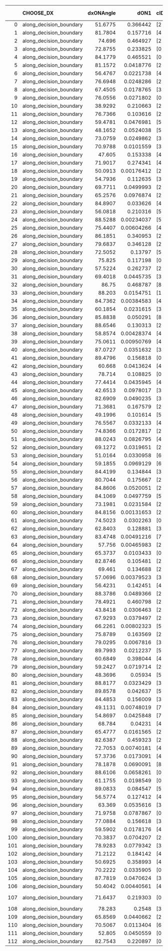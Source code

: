 |     | CHOOSE_DX               |   dxONAngle |       dON1 | cIDON1   |   dON_patch_1 |   nTON |        dON |   dxOFFAngle |       dOFF1 | cIDOFF1   |   dOFF_patch_1 |   nTOFF |        dOFF | SUCCESS   |   nExp |   dual_point_id |   subpoint_time_seconds |   total_execution_time |        logp |     dOFF/dON | Vote dOFF>dON   |
|----:|:------------------------|------------:|-----------:|:---------|--------------:|-------:|-----------:|-------------:|------------:|:----------|---------------:|--------:|------------:|:----------|-------:|----------------:|------------------------:|-----------------------:|------------:|-------------:|:----------------|
|   0 | along_decision_boundary |     51.6775 | 0.366442   | [2 7]    |    0.366442   |      1 | 0.366442   |      48.0304 | 0.126007    | [2 7]     |    0.126007    |       1 | 0.126007    | False     |      1 |               1 |                1.08869  |                1.37217 |  0          |  0.343865    | False           |
|   1 | along_decision_boundary |     81.7804 | 0.157716   | [4 8]    |    0.157716   |      1 | 0.157716   |      73.8232 | 0.0522842   | [4 8]     |    0.0522842   |       1 | 0.0522842   | False     |      2 |               2 |                1.04477  |                2.42498 | -0.5        |  0.331508    | False           |
|   2 | along_decision_boundary |     74.696  | 0.464927   | [2 4]    |    0.464927   |      1 | 0.464927   |      66.4405 | 0.0598537   | [2 4]     |    0.0598537   |       1 | 0.0598537   | False     |      3 |               3 |                2.56125  |                4.99123 | -1          |  0.128738    | False           |
|   3 | along_decision_boundary |     72.8755 | 0.233825   | [0 1]    |    0.233825   |      1 | 0.233825   |      85.0171 | 1.10816     | [0 1]     |    1.10816     |       1 | 1.10816     | True      |      4 |               6 |                5.32002  |               10.401   | -1.5        |  4.73927     | True            |
|   4 | along_decision_boundary |     84.1779 | 0.465521   | [0 8]    |    0.465521   |      1 | 0.465521   |      61.0665 | 0.000131524 | [1 8]     |    0.000131524 |       1 | 0.000131524 | False     |      5 |               7 |                2.19488  |               12.6     | -0.5        |  0.00028253  | False           |
|   5 | along_decision_boundary |     81.1572 | 0.0418776  | [2 7]    |    0.0418776  |      1 | 0.0418776  |      82.5104 | 0.0788831   | [2 7]     |    0.0788831   |       1 | 0.0788831   | True      |      6 |               8 |                1.43511  |               14.04    | -0.9        |  1.88366     | True            |
|   6 | along_decision_boundary |     56.4767 | 0.0221738  | [4 8]    |    0.0221738  |      1 | 0.0221738  |      57.729  | 0.13893     | [4 8]     |    0.13893     |       1 | 0.13893     | True      |      7 |              10 |                2.14193  |               16.2219  | -0.333333   |  6.26553     | True            |
|   7 | along_decision_boundary |     76.6948 | 0.0248286  | [2 3]    |    0.0248286  |      1 | 0.0248286  |      71.2212 | 0.036535    | [2 3]     |    0.036535    |       1 | 0.036535    | True      |      8 |              11 |                0.990993 |               17.2174  | -0.0714286  |  1.47149     | True            |
|   8 | along_decision_boundary |     67.4505 | 0.0178765  | [3 6]    |    0.0178765  |      1 | 0.0178765  |      81.8018 | 0.00173383  | [3 6]     |    0.00173383  |       1 | 0.00173383  | False     |      9 |              12 |                0.901565 |               18.1279  | -0          |  0.0969895   | False           |
|   9 | along_decision_boundary |     76.0556 | 0.0271802  | [0 7]    |    0.0271802  |      1 | 0.0271802  |      88.0706 | 0.09337     | [1 7]     |    0.09337     |       1 | 0.09337     | True      |     10 |              14 |                1.58636  |               19.7547  | -0.0555556  |  3.43522     | True            |
|  10 | along_decision_boundary |     38.9292 | 0.210663   | [2 4]    |    0.210663   |      1 | 0.210663   |      44.905  | 0.0507733   | [2 4]     |    0.0507733   |       1 | 0.0507733   | False     |     11 |              15 |                2.05531  |               21.8151  | -0          |  0.241017    | False           |
|  11 | along_decision_boundary |     76.7366 | 0.103616   | [2 8]    |    0.103616   |      1 | 0.103616   |      79.3691 | 0.0517961   | [2 8]     |    0.0517961   |       1 | 0.0517961   | False     |     12 |              17 |                1.78711  |               23.6339  | -0.0454545  |  0.499885    | False           |
|  12 | along_decision_boundary |     59.4781 | 0.0476981  | [5 7]    |    0.0476981  |      1 | 0.0476981  |      71.7317 | 0.0868528   | [5 7]     |    0.0868528   |       1 | 0.0868528   | True      |     13 |              21 |                1.35126  |               25.0962  | -0.166667   |  1.82089     | True            |
|  13 | along_decision_boundary |     48.1652 | 0.0524038  | [5 7]    |    0.0524038  |      1 | 0.0524038  |      58.4852 | 0.162649    | [5 7]     |    0.162649    |       1 | 0.162649    | True      |     14 |              22 |                1.14329  |               26.2464  | -0.0384615  |  3.10377     | True            |
|  14 | along_decision_boundary |     73.0759 | 0.0249862  | [3 5]    |    0.0249862  |      1 | 0.0249862  |      82.7042 | 0.408874    | [3 5]     |    0.408874    |       1 | 0.408874    | True      |     15 |              23 |                2.94894  |               29.1993  | -0          | 16.364       | True            |
|  15 | along_decision_boundary |     70.9788 | 0.0101559  | [3 6]    |    0.0101559  |      1 | 0.0101559  |      76.8292 | 0.0972865   | [3 6]     |    0.0972865   |       1 | 0.0972865   | True      |     16 |              24 |                0.982428 |               30.1877  | -0.0333333  |  9.57927     | True            |
|  16 | along_decision_boundary |     47.605  | 0.153338   | [4 9]    |    0.153338   |      1 | 0.153338   |      45.533  | 0.144064    | [4 9]     |    0.144064    |       1 | 0.144064    | False     |     17 |              26 |                2.48379  |               32.7338  | -0.125      |  0.939518    | False           |
|  17 | along_decision_boundary |     71.9017 | 0.274341   | [4 8]    |    0.274341   |      1 | 0.274341   |      71.1809 | 0.669652    | [4 8]     |    0.669652    |       1 | 0.669652    | True      |     18 |              28 |                3.82175  |               37.7117  | -0.0294118  |  2.44095     | True            |
|  18 | along_decision_boundary |     50.0913 | 0.00176412 | [2 6]    |    0.00176412 |      1 | 0.00176412 |      57.8522 | 0.0384403   | [2 6]     |    0.0384403   |       1 | 0.0384403   | True      |     19 |              31 |                0.815841 |               38.6087  | -0.111111   | 21.7901      | True            |
|  19 | along_decision_boundary |     54.7936 | 0.112635   | [3 7]    |    0.112635   |      1 | 0.112635   |      88.3213 | 0.314064    | [3 7]     |    0.314064    |       1 | 0.314064    | True      |     20 |              36 |                1.83309  |               45.3383  | -0.236842   |  2.78832     | True            |
|  20 | along_decision_boundary |     69.7711 | 0.0499993  | [2 5]    |    0.0499993  |      1 | 0.0499993  |      69.1705 | 0.00276717  | [2 5]     |    0.00276717  |       1 | 0.00276717  | False     |     21 |              37 |                1.16359  |               46.5089  | -0.4        |  0.0553442   | False           |
|  21 | along_decision_boundary |     65.2576 | 0.0976874  | [2 8]    |    0.0976874  |      1 | 0.0976874  |      87.0726 | 0.0894326   | [2 8]     |    0.0894326   |       1 | 0.0894326   | False     |     22 |              38 |                1.71112  |               48.224   | -0.214286   |  0.915498    | False           |
|  22 | along_decision_boundary |     84.8907 | 0.033626   | [4 6]    |    0.033626   |      1 | 0.033626   |      79.9175 | 0.0665129   | [4 6]     |    0.0665129   |       1 | 0.0665129   | True      |     23 |              40 |                2.16403  |               52.8356  | -0.0909091  |  1.97802     | True            |
|  23 | along_decision_boundary |     56.0818 | 0.210316   | [5 7]    |    0.210316   |      1 | 0.210316   |      63.534  | 0.0729165   | [5 7]     |    0.0729165   |       1 | 0.0729165   | False     |     24 |              48 |                1.97366  |               62.9989  | -0.195652   |  0.346699    | False           |
|  24 | along_decision_boundary |     88.5288 | 0.00234037 | [5 7]    |    0.00234037 |      1 | 0.00234037 |      85.7115 | 0.00123038  | [5 7]     |    0.00123038  |       1 | 0.00123038  | False     |     25 |              52 |                0.807898 |               65.6349  | -0.0833333  |  0.525723    | False           |
|  25 | along_decision_boundary |     75.4407 | 0.00604266 | [4 8]    |    0.00604266 |      1 | 0.00604266 |      82.9815 | 0.0977905   | [4 8]     |    0.0977905   |       1 | 0.0977905   | True      |     26 |              58 |                1.74342  |               73.9707  | -0.02       | 16.1833      | True            |
|  26 | along_decision_boundary |     86.1851 | 0.340953   | [2 7]    |    0.340953   |      1 | 0.340953   |      72.7515 | 0.0974359   | [2 7]     |    0.0974359   |       1 | 0.0974359   | False     |     27 |              59 |                2.57446  |               76.5501  | -0.0769231  |  0.285775    | False           |
|  27 | along_decision_boundary |     79.6837 | 0.346128   | [2 7]    |    0.346128   |      1 | 0.346128   |      76.6837 | 0.0569365   | [2 7]     |    0.0569365   |       1 | 0.0569365   | False     |     28 |              60 |                2.2442   |               78.8023  | -0.0185185  |  0.164495    | False           |
|  28 | along_decision_boundary |     72.5052 | 0.13797    | [5 6]    |    0.13797    |      1 | 0.13797    |      72.4273 | 0.137505    | [5 6]     |    0.137505    |       1 | 0.137505    | False     |     29 |              62 |                2.33839  |               81.1894  | -0          |  0.996627    | False           |
|  29 | along_decision_boundary |     75.825  | 0.117198   | [0 1]    |    0.117198   |      1 | 0.117198   |      63.9726 | 0.126374    | [0 1]     |    0.126374    |       1 | 0.126374    | True      |     30 |              65 |                1.77665  |               84.1318  | -0.0172414  |  1.0783      | True            |
|  30 | along_decision_boundary |     57.5224 | 0.262737   | [2 7]    |    0.262737   |      1 | 0.262737   |      55.2185 | 0.0706431   | [2 7]     |    0.0706431   |       1 | 0.0706431   | False     |     31 |              66 |                3.93472  |               88.075   | -0          |  0.268873    | False           |
|  31 | along_decision_boundary |     69.4018 | 0.0445735  | [3 7]    |    0.0445735  |      1 | 0.0445735  |      88.038  | 0.00611631  | [3 7]     |    0.00611631  |       1 | 0.00611631  | False     |     32 |              67 |                1.22332  |               89.3033  | -0.016129   |  0.137218    | False           |
|  32 | along_decision_boundary |     86.75   | 0.468787   | [8 9]    |    0.468787   |      1 | 0.468787   |      79.9041 | 0.224553    | [8 9]     |    0.224553    |       1 | 0.224553    | False     |     33 |              68 |                4.13361  |               93.4459  | -0.0625     |  0.47901     | False           |
|  33 | along_decision_boundary |     88.203  | 0.0154751  | [1 7]    |    0.0154751  |      1 | 0.0154751  |      68.2995 | 0.0107435   | [0 7]     |    0.0107435   |       1 | 0.0107435   | False     |     34 |              70 |                1.02396  |               96.8313  | -0.136364   |  0.694242    | False           |
|  34 | along_decision_boundary |     84.7362 | 0.00384583 | [4 8]    |    0.00384583 |      1 | 0.00384583 |      83.2746 | 0.0378761   | [4 8]     |    0.0378761   |       1 | 0.0378761   | True      |     35 |              71 |                0.885089 |               97.7234  | -0.235294   |  9.8486      | True            |
|  35 | along_decision_boundary |     60.1854 | 0.0231615  | [3 5]    |    0.0231615  |      1 | 0.0231615  |      64.803  | 0.0271821   | [3 5]     |    0.0271821   |       1 | 0.0271821   | True      |     36 |              72 |                1.04253  |               98.7709  | -0.128571   |  1.17359     | True            |
|  36 | along_decision_boundary |     85.8838 | 0.050291   | [8 9]    |    0.050291   |      1 | 0.050291   |      89.0221 | 0.088674    | [8 9]     |    0.088674    |       1 | 0.088674    | True      |     37 |              73 |                2.12653  |              100.904   | -0.0555556  |  1.76322     | True            |
|  37 | along_decision_boundary |     88.6546 | 0.130313   | [2 6]    |    0.130313   |      1 | 0.130313   |      82.4184 | 0.0372961   | [2 6]     |    0.0372961   |       1 | 0.0372961   | False     |     38 |              74 |                1.70825  |              102.62    | -0.0135135  |  0.286204    | False           |
|  38 | along_decision_boundary |     58.8574 | 0.00428374 | [4 9]    |    0.00428374 |      1 | 0.00428374 |      70.1145 | 0.241216    | [4 9]     |    0.241216    |       1 | 0.241216    | True      |     39 |              78 |                2.01725  |              104.823   | -0.0526316  | 56.3096      | True            |
|  39 | along_decision_boundary |     75.0611 | 0.00950769 | [4 7]    |    0.00950769 |      1 | 0.00950769 |      74.3997 | 0.160962    | [4 7]     |    0.160962    |       1 | 0.160962    | True      |     40 |              81 |                1.82339  |              111.219   | -0.0128205  | 16.9297      | True            |
|  40 | along_decision_boundary |     87.0727 | 0.0351632  | [3 7]    |    0.0351632  |      1 | 0.0351632  |      82.5199 | 0.0301578   | [3 7]     |    0.0301578   |       1 | 0.0301578   | False     |     41 |              82 |                1.2044   |              112.428   | -0          |  0.857653    | False           |
|  41 | along_decision_boundary |     89.4796 | 0.156818   | [0 2]    |    0.156818   |      1 | 0.156818   |      71.3462 | 0.024696    | [1 2]     |    0.024696    |       1 | 0.024696    | False     |     42 |              85 |                1.6914   |              114.207   | -0.0121951  |  0.157482    | False           |
|  42 | along_decision_boundary |     60.668  | 0.0413624  | [4 8]    |    0.0413624  |      1 | 0.0413624  |      59.9534 | 0.65366     | [4 8]     |    0.65366     |       1 | 0.65366     | True      |     43 |              86 |                3.27399  |              117.488   | -0.047619   | 15.8033      | True            |
|  43 | along_decision_boundary |     78.714  | 0.108825   | [0 8]    |    0.108825   |      1 | 0.108825   |      53.5412 | 0.00171028  | [1 8]     |    0.00171028  |       1 | 0.00171028  | False     |     44 |              93 |                1.274    |              124.399   | -0.0116279  |  0.0157159   | False           |
|  44 | along_decision_boundary |     77.4414 | 0.0435945  | [4 7]    |    0.0435945  |      1 | 0.0435945  |      78.4876 | 0.2107      | [4 7]     |    0.2107      |       1 | 0.2107      | True      |     45 |              94 |                1.96516  |              126.373   | -0.0454545  |  4.83319     | True            |
|  45 | along_decision_boundary |     42.6513 | 0.0978017  | [3 5]    |    0.0978017  |      1 | 0.0978017  |      49.9826 | 0.00488677  | [3 5]     |    0.00488677  |       1 | 0.00488677  | False     |     46 |              96 |                1.40988  |              127.855   | -0.0111111  |  0.0499661   | False           |
|  46 | along_decision_boundary |     82.6909 | 0.0490235  | [3 9]    |    0.0490235  |      1 | 0.0490235  |      66.3929 | 0.24763     | [3 9]     |    0.24763     |       1 | 0.24763     | True      |     47 |              97 |                1.67248  |              129.532   | -0.0434783  |  5.05126     | True            |
|  47 | along_decision_boundary |     71.3681 | 0.167579   | [2 7]    |    0.167579   |      1 | 0.167579   |      72.0895 | 0.086773    | [2 7]     |    0.086773    |       1 | 0.086773    | False     |     48 |              98 |                1.96623  |              131.504   | -0.0106383  |  0.517804    | False           |
|  48 | along_decision_boundary |     49.1996 | 0.101614   | [5 7]    |    0.101614   |      1 | 0.101614   |      50.5057 | 0.181526    | [5 7]     |    0.181526    |       1 | 0.181526    | True      |     49 |              99 |                1.91829  |              133.427   | -0.0416667  |  1.78643     | True            |
|  49 | along_decision_boundary |     76.5567 | 0.0332133  | [4 7]    |    0.0332133  |      1 | 0.0332133  |      70.8194 | 0.0448486   | [4 7]     |    0.0448486   |       1 | 0.0448486   | True      |     50 |             101 |                1.16495  |              134.623   | -0.0102041  |  1.35032     | True            |
|  50 | along_decision_boundary |     74.8366 | 0.0172817  | [2 4]    |    0.0172817  |      1 | 0.0172817  |      87.0252 | 0.0486118   | [2 4]     |    0.0486118   |       1 | 0.0486118   | True      |     51 |             102 |                1.36765  |              136       | -0          |  2.81291     | True            |
|  51 | along_decision_boundary |     88.0243 | 0.0826795  | [4 5]    |    0.0826795  |      1 | 0.0826795  |      69.9867 | 0.1607      | [4 5]     |    0.1607      |       1 | 0.1607      | True      |     52 |             104 |                1.57252  |              137.608   | -0.00980392 |  1.94365     | True            |
|  52 | along_decision_boundary |     69.1272 | 0.0319651  | [2 4]    |    0.0319651  |      1 | 0.0319651  |      85.0519 | 0.00982225  | [2 4]     |    0.00982225  |       1 | 0.00982225  | False     |     53 |             108 |                0.965447 |              145.711   | -0.0384615  |  0.307281    | False           |
|  53 | along_decision_boundary |     51.0164 | 0.0330958  | [6 8]    |    0.0330958  |      1 | 0.0330958  |      65.2031 | 0.0083876   | [6 8]     |    0.0083876   |       1 | 0.0083876   | False     |     54 |             109 |                1.00739  |              146.725   | -0.00943396 |  0.253434    | False           |
|  54 | along_decision_boundary |     59.1855 | 0.0969129  | [6 7]    |    0.0969129  |      1 | 0.0969129  |      66.4491 | 0.0821555   | [6 7]     |    0.0821555   |       1 | 0.0821555   | False     |     55 |             111 |                1.98708  |              148.746   | -0          |  0.847725    | False           |
|  55 | along_decision_boundary |     84.4199 | 0.134844   | [3 5]    |    0.134844   |      1 | 0.134844   |      85.9312 | 0.301001    | [3 5]     |    0.301001    |       1 | 0.301001    | True      |     56 |             112 |                3.57316  |              152.324   | -0.00909091 |  2.23221     | True            |
|  56 | along_decision_boundary |     80.7044 | 0.175667   | [2 3]    |    0.175667   |      1 | 0.175667   |      82.9206 | 0.177658    | [2 3]     |    0.177658    |       1 | 0.177658    | True      |     57 |             116 |                1.23458  |              153.672   | -0          |  1.01133     | True            |
|  57 | along_decision_boundary |     84.8606 | 0.0520051  | [2 7]    |    0.0520051  |      1 | 0.0520051  |      74.4813 | 0.150337    | [2 7]     |    0.150337    |       1 | 0.150337    | True      |     58 |             121 |                1.63211  |              158.863   | -0.00877193 |  2.8908      | True            |
|  58 | along_decision_boundary |     84.1069 | 0.0497759  | [5 9]    |    0.0497759  |      1 | 0.0497759  |      87.6928 | 0.249287    | [5 9]     |    0.249287    |       1 | 0.249287    | True      |     59 |             123 |                1.76096  |              160.671   | -0.0344828  |  5.00819     | True            |
|  59 | along_decision_boundary |     73.1981 | 0.0231584  | [2 4]    |    0.0231584  |      1 | 0.0231584  |      80.7692 | 0.222025    | [2 4]     |    0.222025    |       1 | 0.222025    | True      |     60 |             126 |                1.64302  |              167.102   | -0.0762712  |  9.58725     | True            |
|  60 | along_decision_boundary |     84.8156 | 0.00131653 | [2 4]    |    0.00131653 |      1 | 0.00131653 |      85.1364 | 0.0235799   | [2 4]     |    0.0235799   |       1 | 0.0235799   | True      |     61 |             127 |                0.730798 |              167.838   | -0.133333   | 17.9106      | True            |
|  61 | along_decision_boundary |     74.5023 | 0.0302263  | [0 1]    |    0.0302263  |      1 | 0.0302263  |      65.8746 | 0.0796413   | [0 1]     |    0.0796413   |       1 | 0.0796413   | True      |     62 |             129 |                1.29094  |              169.175   | -0.204918   |  2.63483     | True            |
|  62 | along_decision_boundary |     62.8403 | 0.128881   | [3 4]    |    0.128881   |      1 | 0.128881   |      52.9706 | 0.195172    | [3 4]     |    0.195172    |       1 | 0.195172    | True      |     63 |             130 |                1.93791  |              171.118   | -0.290323   |  1.51435     | True            |
|  63 | along_decision_boundary |     83.4748 | 0.00491216 | [7 9]    |    0.00491216 |      1 | 0.00491216 |      86.4441 | 0.0206994   | [7 9]     |    0.0206994   |       1 | 0.0206994   | True      |     64 |             132 |                0.775617 |              171.94    | -0.388889   |  4.2139      | True            |
|  64 | along_decision_boundary |     57.756  | 0.00465983 | [2 4]    |    0.00465983 |      1 | 0.00465983 |      65.9625 | 0.442547    | [2 4]     |    0.442547    |       1 | 0.442547    | True      |     65 |             135 |                3.21193  |              177.144   | -0.5        | 94.9706      | True            |
|  65 | along_decision_boundary |     65.3737 | 0.0103433  | [0 1]    |    0.0103433  |      1 | 0.0103433  |      80.4241 | 0.0508685   | [0 1]     |    0.0508685   |       1 | 0.0508685   | True      |     66 |             137 |                0.844687 |              178.052   | -0.623077   |  4.91801     | True            |
|  66 | along_decision_boundary |     82.8746 | 0.105481   | [2 7]    |    0.105481   |      1 | 0.105481   |      86.8646 | 0.040119    | [2 7]     |    0.040119    |       1 | 0.040119    | False     |     67 |             138 |                1.59071  |              179.648   | -0.757576   |  0.380344    | False           |
|  67 | along_decision_boundary |     69.461  | 0.134688   | [2 4]    |    0.134688   |      1 | 0.134688   |      77.8897 | 0.137005    | [2 4]     |    0.137005    |       1 | 0.137005    | True      |     68 |             139 |                1.63665  |              181.289   | -0.604478   |  1.0172      | True            |
|  68 | along_decision_boundary |     57.0696 | 0.00379523 | [3 6]    |    0.00379523 |      1 | 0.00379523 |      56.6913 | 0.0980377   | [3 6]     |    0.0980377   |       1 | 0.0980377   | True      |     69 |             141 |                1.85011  |              185.067   | -0.735294   | 25.8318      | True            |
|  69 | along_decision_boundary |     56.4231 | 0.142451   | [4 6]    |    0.142451   |      1 | 0.142451   |      51.0887 | 0.118916    | [4 6]     |    0.118916    |       1 | 0.118916    | False     |     70 |             142 |                1.8197   |              186.892   | -0.876812   |  0.834783    | False           |
|  70 | along_decision_boundary |     88.3786 | 0.0489366  | [2 4]    |    0.0489366  |      1 | 0.0489366  |      80.439  | 0.0831725   | [2 4]     |    0.0831725   |       1 | 0.0831725   | True      |     71 |             143 |                1.29946  |              188.2     | -0.714286   |  1.6996      | True            |
|  71 | along_decision_boundary |     78.4921 | 0.460798   | [2 7]    |    0.460798   |      1 | 0.460798   |      84.2365 | 0.126501    | [2 7]     |    0.126501    |       1 | 0.126501    | False     |     72 |             145 |                3.9512   |              192.19    | -0.852113   |  0.274526    | False           |
|  72 | along_decision_boundary |     43.8418 | 0.0306463  | [2 3]    |    0.0306463  |      1 | 0.0306463  |      61.455  | 0.102948    | [2 3]     |    0.102948    |       1 | 0.102948    | True      |     73 |             148 |                1.38563  |              198.296   | -0.694444   |  3.35923     | True            |
|  73 | along_decision_boundary |     67.9293 | 0.0379497  | [2 3]    |    0.0379497  |      1 | 0.0379497  |      72.1864 | 0.112984    | [2 3]     |    0.112984    |       1 | 0.112984    | True      |     74 |             149 |                1.47145  |              199.774   | -0.828767   |  2.97721     | True            |
|  74 | along_decision_boundary |     66.2261 | 0.00802323 | [5 7]    |    0.00802323 |      1 | 0.00802323 |      70.0614 | 0.202035    | [5 7]     |    0.202035    |       1 | 0.202035    | True      |     75 |             152 |                2.40549  |              203.498   | -0.972973   | 25.1813      | True            |
|  75 | along_decision_boundary |     75.8789 | 0.163569   | [2 6]    |    0.163569   |      1 | 0.163569   |      81.8224 | 0.225207    | [2 6]     |    0.225207    |       1 | 0.225207    | True      |     76 |             153 |                2.06674  |              205.569   | -1.12667    |  1.37683     | True            |
|  76 | along_decision_boundary |     79.0295 | 0.0067816  | [3 5]    |    0.0067816  |      1 | 0.0067816  |      87.7077 | 0.00851956  | [3 5]     |    0.00851956  |       1 | 0.00851956  | True      |     77 |             154 |                0.716668 |              206.291   | -1.28947    |  1.25627     | True            |
|  77 | along_decision_boundary |     89.7993 | 0.0212237  | [5 7]    |    0.0212237  |      1 | 0.0212237  |      84.9723 | 0.0373711   | [5 7]     |    0.0373711   |       1 | 0.0373711   | True      |     78 |             156 |                1.73251  |              208.07    | -1.46104    |  1.76082     | True            |
|  78 | along_decision_boundary |     60.6849 | 0.398044   | [4 8]    |    0.398044   |      1 | 0.398044   |      69.5744 | 0.159288    | [4 8]     |    0.159288    |       1 | 0.159288    | False     |     79 |             160 |                2.78647  |              212.673   | -1.64103    |  0.400176    | False           |
|  79 | along_decision_boundary |     59.2427 | 0.0719714  | [2 4]    |    0.0719714  |      1 | 0.0719714  |      51.4136 | 0.0101045   | [2 4]     |    0.0101045   |       1 | 0.0101045   | False     |     80 |             161 |                1.1361   |              213.816   | -1.42405    |  0.140397    | False           |
|  80 | along_decision_boundary |     48.3696 | 0.05934    | [5 7]    |    0.05934    |      1 | 0.05934    |      58.3675 | 0.00472314  | [5 7]     |    0.00472314  |       1 | 0.00472314  | False     |     81 |             162 |                0.965409 |              214.787   | -1.225      |  0.0795945   | False           |
|  81 | along_decision_boundary |     88.8177 | 0.0323429  | [3 7]    |    0.0323429  |      1 | 0.0323429  |      86.171  | 0.0967765   | [3 7]     |    0.0967765   |       1 | 0.0967765   | True      |     82 |             163 |                1.64925  |              216.443   | -1.04321    |  2.9922      | True            |
|  82 | along_decision_boundary |     89.8578 | 0.042637   | [5 7]    |    0.042637   |      1 | 0.042637   |      79.8622 | 0.206264    | [5 7]     |    0.206264    |       1 | 0.206264    | True      |     83 |             168 |                1.56733  |              219.766   | -1.19512    |  4.83767     | True            |
|  83 | along_decision_boundary |     84.4853 | 0.156009   | [3 8]    |    0.156009   |      1 | 0.156009   |      80.6397 | 0.0569845   | [3 8]     |    0.0569845   |       1 | 0.0569845   | False     |     84 |             170 |                2.34527  |              225.038   | -1.35542    |  0.365264    | False           |
|  84 | along_decision_boundary |     49.1131 | 0.00748019 | [7 9]    |    0.00748019 |      1 | 0.00748019 |      53.7826 | 0.0217919   | [7 9]     |    0.0217919   |       1 | 0.0217919   | True      |     85 |             173 |                0.69855  |              227.128   | -1.16667    |  2.91329     | True            |
|  85 | along_decision_boundary |     54.8697 | 0.0425848  | [7 9]    |    0.0425848  |      1 | 0.0425848  |      56.9983 | 0.176738    | [7 9]     |    0.176738    |       1 | 0.176738    | True      |     86 |             174 |                2.37084  |              229.504   | -1.32353    |  4.15026     | True            |
|  86 | along_decision_boundary |     68.784  | 0.04231    | [4 8]    |    0.04231    |      1 | 0.04231    |      75.6904 | 0.0328207   | [4 8]     |    0.0328207   |       1 | 0.0328207   | False     |     87 |             176 |                1.15718  |              232.155   | -1.48837    |  0.775721    | False           |
|  87 | along_decision_boundary |     65.4777 | 0.0161565  | [2 7]    |    0.0161565  |      1 | 0.0161565  |      59.2354 | 0.00185332  | [2 7]     |    0.00185332  |       1 | 0.00185332  | False     |     88 |             179 |                0.975583 |              235.224   | -1.2931     |  0.11471     | False           |
|  88 | along_decision_boundary |     82.6387 | 0.459323   | [2 6]    |    0.459323   |      1 | 0.459323   |      56.1888 | 0.0353428   | [2 6]     |    0.0353428   |       1 | 0.0353428   | False     |     89 |             180 |                4.19145  |              239.42    | -1.11364    |  0.0769454   | False           |
|  89 | along_decision_boundary |     72.7053 | 0.00740181 | [4 9]    |    0.00740181 |      1 | 0.00740181 |      75.7018 | 0.0758541   | [4 9]     |    0.0758541   |       1 | 0.0758541   | True      |     90 |             182 |                1.95006  |              241.442   | -0.949438   | 10.248       | True            |
|  90 | along_decision_boundary |     57.3736 | 0.0173091  | [4 8]    |    0.0173091  |      1 | 0.0173091  |      58.0347 | 0.061951    | [4 8]     |    0.061951    |       1 | 0.061951    | True      |     91 |             183 |                1.29389  |              242.741   | -1.08889    |  3.57909     | True            |
|  91 | along_decision_boundary |     78.1878 | 0.0690091  | [8 9]    |    0.0690091  |      1 | 0.0690091  |      83.5034 | 0.0649333   | [8 9]     |    0.0649333   |       1 | 0.0649333   | False     |     92 |             184 |                1.37043  |              244.119   | -1.23626    |  0.940938    | False           |
|  92 | along_decision_boundary |     88.6106 | 0.0658261  | [0 1]    |    0.0658261  |      1 | 0.0658261  |      85.9779 | 0.0538638   | [0 1]     |    0.0538638   |       1 | 0.0538638   | False     |     93 |             185 |                2.45192  |              246.58    | -1.06522    |  0.818274    | False           |
|  93 | along_decision_boundary |     61.1755 | 0.0198549  | [0 1]    |    0.0198549  |      1 | 0.0198549  |      56.8233 | 0.0463782   | [0 1]     |    0.0463782   |       1 | 0.0463782   | True      |     94 |             186 |                1.18549  |              247.771   | -0.908602   |  2.33585     | True            |
|  94 | along_decision_boundary |     89.0833 | 0.084547   | [5 9]    |    0.084547   |      1 | 0.084547   |      76.925  | 0.0101922   | [5 9]     |    0.0101922   |       1 | 0.0101922   | False     |     95 |             188 |                0.790721 |              251.665   | -1.04255    |  0.120551    | False           |
|  95 | along_decision_boundary |     56.5774 | 0.127412   | [4 7]    |    0.127412   |      1 | 0.127412   |      57.3319 | 0.203149    | [4 7]     |    0.203149    |       1 | 0.203149    | True      |     96 |             189 |                2.40956  |              254.081   | -0.889474   |  1.59443     | True            |
|  96 | along_decision_boundary |     63.369  | 0.0535616  | [3 7]    |    0.0535616  |      1 | 0.0535616  |      70.0952 | 0.229519    | [3 7]     |    0.229519    |       1 | 0.229519    | True      |     97 |             190 |                2.19607  |              256.281   | -1.02083    |  4.28513     | True            |
|  97 | along_decision_boundary |     71.9758 | 0.0787867  | [0 4]    |    0.0787867  |      1 | 0.0787867  |      81.268  | 0.305931    | [1 4]     |    0.305931    |       1 | 0.305931    | True      |     98 |             192 |                2.53704  |              258.85    | -1.15979    |  3.88303     | True            |
|  98 | along_decision_boundary |     77.0884 | 0.156618   | [3 6]    |    0.156618   |      1 | 0.156618   |      71.9604 | 0.232551    | [3 6]     |    0.232551    |       1 | 0.232551    | True      |     99 |             194 |                4.18923  |              264.775   | -1.30612    |  1.48483     | True            |
|  99 | along_decision_boundary |     59.5902 | 0.0178176  | [4 5]    |    0.0178176  |      1 | 0.0178176  |      53.4778 | 0.0810393   | [4 5]     |    0.0810393   |       1 | 0.0810393   | True      |    100 |             196 |                1.36411  |              266.181   | -1.4596     |  4.54828     | True            |
| 100 | along_decision_boundary |     70.3837 | 0.0704207  | [2 4]    |    0.0704207  |      1 | 0.0704207  |      81.735  | 0.0313433   | [2 4]     |    0.0313433   |       1 | 0.0313433   | False     |    101 |             197 |                1.09126  |              267.281   | -1.62       |  0.445086    | False           |
| 101 | along_decision_boundary |     78.9283 | 0.0779342  | [3 6]    |    0.0779342  |      1 | 0.0779342  |      84.7492 | 0.340056    | [3 6]     |    0.340056    |       1 | 0.340056    | True      |    102 |             198 |                2.23785  |              269.524   | -1.43069    |  4.36338     | True            |
| 102 | along_decision_boundary |     71.2122 | 0.184142   | [4 8]    |    0.184142   |      1 | 0.184142   |      71.9133 | 0.326607    | [4 8]     |    0.326607    |       1 | 0.326607    | True      |    103 |             203 |                2.9602   |              274.022   | -1.58824    |  1.77367     | True            |
| 103 | along_decision_boundary |     50.6925 | 0.358993   | [4 8]    |    0.358993   |      1 | 0.358993   |      47.8439 | 0.0372731   | [4 8]     |    0.0372731   |       1 | 0.0372731   | False     |    104 |             206 |                3.48941  |              277.581   | -1.75243    |  0.103827    | False           |
| 104 | along_decision_boundary |     70.2222 | 0.0335905  | [0 1]    |    0.0335905  |      1 | 0.0335905  |      85.1284 | 0.125755    | [0 1]     |    0.125755    |       1 | 0.125755    | True      |    105 |             210 |                1.46652  |              286.039   | -1.55769    |  3.74375     | True            |
| 105 | along_decision_boundary |     87.7819 | 0.0470624  | [3 7]    |    0.0470624  |      1 | 0.0470624  |      85.4305 | 0.2708      | [3 7]     |    0.2708      |       1 | 0.2708      | True      |    106 |             213 |                3.30663  |              291.792   | -1.71905    |  5.75406     | True            |
| 106 | along_decision_boundary |     50.4042 | 0.00440561 | [4 7]    |    0.00440561 |      1 | 0.00440561 |      68.9516 | 0.0544093   | [4 7]     |    0.0544093   |       1 | 0.0544093   | True      |    107 |             214 |                1.27429  |              293.071   | -1.88679    | 12.35        | True            |
| 107 | along_decision_boundary |     71.6437 | 0.219303   | [0 7]    |    0.219303   |      1 | 0.219303   |      67.9412 | 1.83563e-06 | [0 7]     |    1.83563e-06 |       1 | 1.83563e-06 | False     |    108 |             215 |                0.811319 |              293.889   | -2.06075    |  8.37029e-06 | False           |
| 108 | along_decision_boundary |     78.283  | 0.2548     | [3 7]    |    0.2548     |      1 | 0.2548     |      70.5673 | 0.0461317   | [3 7]     |    0.0461317   |       1 | 0.0461317   | False     |    109 |             216 |                2.75161  |              296.645   | -1.85185    |  0.18105     | False           |
| 109 | along_decision_boundary |     65.8569 | 0.0440662  | [2 5]    |    0.0440662  |      1 | 0.0440662  |      60.8581 | 0.00134192  | [2 5]     |    0.00134192  |       1 | 0.00134192  | False     |    110 |             219 |                1.42306  |              300.934   | -1.65596    |  0.0304524   | False           |
| 110 | along_decision_boundary |     70.5067 | 0.0113404  | [6 7]    |    0.0113404  |      1 | 0.0113404  |      79.8108 | 0.00325932  | [6 7]     |    0.00325932  |       1 | 0.00325932  | False     |    111 |             220 |                0.945682 |              301.884   | -1.47273    |  0.287409    | False           |
| 111 | along_decision_boundary |     52.805  | 0.0450559  | [0 1]    |    0.0450559  |      1 | 0.0450559  |      60.1056 | 0.00855217  | [0 1]     |    0.00855217  |       1 | 0.00855217  | False     |    112 |             222 |                1.17843  |              303.111   | -1.3018     |  0.189812    | False           |
| 112 | along_decision_boundary |     82.7543 | 0.220897   | [0 1]    |    0.220897   |      1 | 0.220897   |      68.2738 | 0.0450111   | [0 1]     |    0.0450111   |       1 | 0.0450111   | False     |    113 |             223 |                2.27122  |              305.391   | -1.14286    |  0.203765    | False           |
